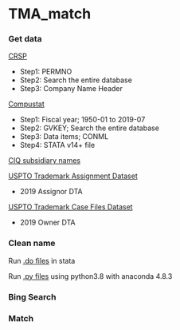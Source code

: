 # TMA_match

### Get data

[CRSP](https://wrds-web.wharton.upenn.edu/wrds//ds/crsp/stock_a/stkhdr.cfm)
- Step1: PERMNO
- Step2: Search the entire database
- Step3: Company Name Header

[Compustat](https://wrds-web.wharton.upenn.edu/wrds/ds/comp/funda/index.cfm?navId=80)
- Step1: Fiscal year; 1950-01 to 2019-07
- Step2: GVKEY; Search the entire database
- Step3: Data items; CONML
- Step4: STATA v14+ file

[CIQ subsidiary names](https://www.capitaliq.com/)

[USPTO Trademark Assignment Dataset](https://www.uspto.gov/learning-and-resources/electronic-data-products/trademark-assignment-dataset)
- 2019 Assignor DTA

[USPTO Trademark Case Files Dataset](https://www.uspto.gov/learning-and-resources/electronic-data-products/trademark-case-files-dataset-0)
- 2019 Owner DTA

### Clean name
Run [.do files](https://github.com/FutureMathematician/TMA_match/tree/main/Clean_name/Pre_clean) in stata

Run [.py files](https://github.com/FutureMathematician/TMA_match/tree/main/Clean_name/clean) using python3.8 with anaconda 4.8.3
### Bing Search

### Match
